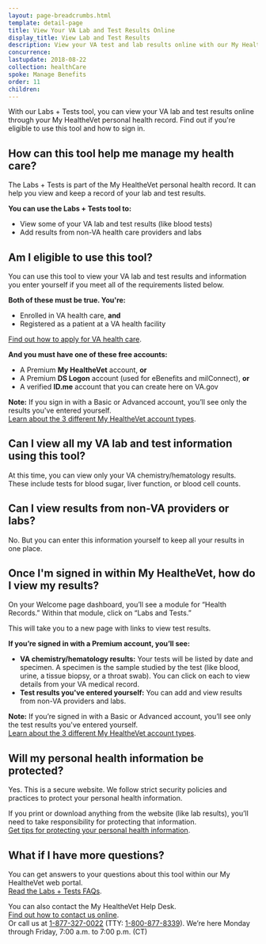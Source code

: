 ```yaml
---
layout: page-breadcrumbs.html
template: detail-page
title: View Your VA Lab and Test Results Online
display_title: View Lab and Test Results
description: View your VA test and lab results online with our My HealtheVet VA Labs + Tests tool. Find out if you're eligible to use this tool and how to sign in. You can also enter results from non-VA labs and tests to keep all your information in one place.
concurrence:
lastupdate: 2018-08-22
collection: healthCare
spoke: Manage Benefits
order: 11
children:
---
```

<div itemscope itemtype="http://schema.org/FAQPage">
<div itemprop="description" class="va-introtext">

With our Labs + Tests tool, you can view your VA lab and test results online through your My HealtheVet personal health record. Find out if you're eligible to use this tool and how to sign in.

</div>

<div class="cta-widget" data-app-id="lab-and-test-results"></div>

<div itemscope itemtype="http://schema.org/Question">

<h2 itemprop="name">How can this tool help me manage my health care?</h2>
<div itemprop="acceptedAnswer" itemscope itemtype="http://schema.org/Answer">
<div itemprop="text">

The Labs + Tests is part of the My HealtheVet personal health record. It can help you view and keep a record of your lab and test results.

**You can use the Labs + Tests tool to:**
- View some of your VA lab and test results (like blood tests)
- Add results from non-VA health care providers and labs

</div>
</div>
</div>

<div itemscope itemtype="http://schema.org/Question">

<h2 itemprop="name">Am I eligible to use this tool?</h2>
<div itemprop="acceptedAnswer" itemscope itemtype="http://schema.org/Answer">
<div itemprop="text">

You can use this tool to view your VA lab and test results and information you enter yourself if you meet all of the requirements listed below.

**Both of these must be true. You're:**
- Enrolled in VA health care, **and**
- Registered as a patient at a VA health facility

[Find out how to apply for VA health care](/health-care/how-to-apply/).

**And you must have one of these free accounts:**
- A Premium **My HealtheVet** account, **or**
- A Premium **DS Logon** account (used for eBenefits and milConnect), **or**
- A verified **ID.me** account that you can create here on VA.gov

**Note:** If you sign in with a Basic or Advanced account, you’ll see only the results you've entered yourself. <br>
[Learn about the 3 different My HealtheVet account types](https://www.myhealth.va.gov/mhv-portal-web/my-healthevet-offers-three-account-types).

</div>
</div>
</div>

<div itemscope itemtype="http://schema.org/Question">

<h2 itemprop="name">Can I view all my VA lab and test information using this tool?</h2>
<div itemprop="acceptedAnswer" itemscope itemtype="http://schema.org/Answer">
<div itemprop="text">

At this time, you can view only your VA chemistry/hematology results. These include tests for blood sugar, liver function, or blood cell counts.
</div>
</div>
</div>

<div itemscope itemtype="http://schema.org/Question">

<h2 itemprop="name">Can I view results from non-VA providers or labs?</h2>
<div itemprop="acceptedAnswer" itemscope itemtype="http://schema.org/Answer">
<div itemprop="text">

No. But you can enter this information yourself to keep all your results in one place.

</div>
</div>
</div>

<div itemscope itemtype="http://schema.org/Question">

<h2 itemprop="name">Once I'm signed in within My HealtheVet, how do I view my results?</h2>
<div itemprop="acceptedAnswer" itemscope itemtype="http://schema.org/Answer">
<div itemprop="text">

On your Welcome page dashboard, you’ll see a module for “Health Records.” Within that module, click on “Labs and Tests.”

This will take you to a new page with links to view test results.

**If you’re signed in with a Premium account, you’ll see:**
- **VA chemistry/hematology results:** Your tests will be listed by date and specimen. A specimen is the sample studied by the test (like blood, urine, a tissue biopsy, or a throat swab). You can click on each to view details from your VA medical record.
- **Test results you've entered yourself:** You can add and view results from non-VA providers and labs.

**Note:** If you’re signed in with a Basic or Advanced account, you’ll see only the test results you've entered yourself. <br>
[Learn about the 3 different My HealtheVet account types](https://www.myhealth.va.gov/mhv-portal-web/my-healthevet-offers-three-account-types).

</div>
</div>
</div>

<div itemscope itemtype="http://schema.org/Question">

<h2 itemprop="name">Will my personal health information be protected?</h2>
<div itemprop="acceptedAnswer" itemscope itemtype="http://schema.org/Answer">
<div itemprop="text">

Yes. This is a secure website. We follow strict security policies and practices to protect your personal health information.

If you print or download anything from the website (like lab results), you’ll need to take responsibility for protecting that information. <br>
[Get tips for protecting your personal health information](https://www.myhealth.va.gov/mhv-portal-web/web/myhealthevet/protecting-your-personal-health-information).

</div>
</div>
</div>

<div itemscope itemtype="http://schema.org/Question">

<h2 itemprop="name">What if I have more questions?</h2>
<div itemprop="acceptedAnswer" itemscope itemtype="http://schema.org/Answer">
<div itemprop="text">

You can get answers to your questions about this tool within our My HealtheVet web portal. <br>
[Read the Labs + Tests FAQs](https://www.myhealth.va.gov/mhv-portal-web/web/myhealthevet/faqs#LabsandTests).

You can also contact the My HealtheVet Help Desk. <br>
[Find out how to contact us online](https://www.myhealth.va.gov/mhv-portal-web/web/myhealthevet/contact-mhv). <br>
Or call us at <a href="tel:+18773270022">1-877-327-0022</a> (TTY: <a href="tel:+18008778339">1-800-877-8339</a>). We’re here Monday through Friday, 7:00 a.m. to 7:00 p.m. (CT)

</div>
</div>
</div>
</div>
